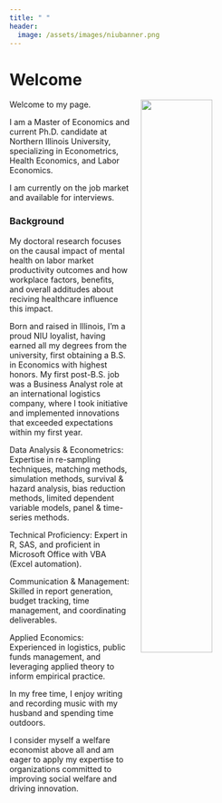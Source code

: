 ```yaml
---
title: " "
header:
  image: /assets/images/niubanner.png
---
```


# Welcome​

<img src="https://github.com/kvrona/K-Vrona-Profile/blob/master/assets/images/Screenshot 2024-10-06 at 6.25.53 PM.png?raw=true" width="50%" hspace="20" align="right">

Welcome to my page.

I am a Master of Economics and current Ph.D. candidate at Northern Illinois University, specializing in Econometrics, Health Economics, and Labor Economics. 

I am currently on the job market and available for interviews. 




### Background
My doctoral research focuses on the causal impact of mental health on  labor market productivity outcomes and how workplace factors, benefits, and overall additudes about reciving healthcare influence this impact. 

Born and raised in Illinois, I’m a proud NIU loyalist, having earned all my degrees from the university, first obtaining a B.S. in Economics with highest honors. My first post-B.S. job was a Business Analyst role at an international logistics company, where I took initiative and implemented innovations that exceeded expectations within my first year.

Data Analysis & Econometrics: Expertise in re-sampling techniques, matching methods, simulation methods, survival & hazard analysis, bias reduction methods, limited dependent variable models, panel & time-series methods.

Technical Proficiency: Expert in R, SAS, and proficient in Microsoft Office with VBA (Excel automation).

Communication & Management: Skilled in report generation, budget tracking, time management, and coordinating deliverables.

Applied Economics: Experienced in logistics, public funds management, and leveraging applied theory to inform empirical practice.


In my free time, I enjoy writing and recording music with my husband and spending time outdoors. 

I consider myself a welfare economist above all and am eager to apply my expertise to organizations committed to improving social welfare and driving innovation.
